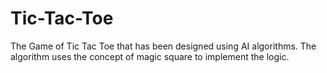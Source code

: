 # Tic-Tac-Toe
The Game of Tic Tac Toe that has been designed using AI algorithms.
The algorithm uses the concept of magic square to implement the logic.

